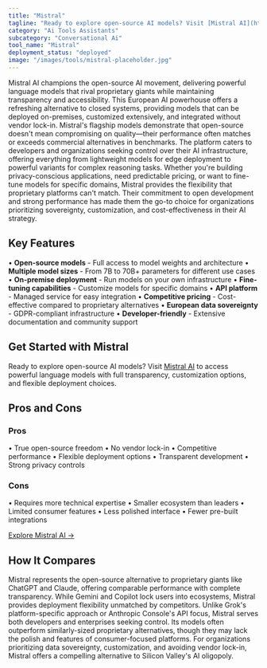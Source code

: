 ```yaml
---
title: "Mistral"
tagline: "Ready to explore open-source AI models? Visit [Mistral AI](https://mistral.ai) to access powerful language models with full transparency, customizatio..."
category: "Ai Tools Assistants"
subcategory: "Conversational Ai"
tool_name: "Mistral"
deployment_status: "deployed"
image: "/images/tools/mistral-placeholder.jpg"
---
```

Mistral AI champions the open-source AI movement, delivering powerful language models that rival proprietary giants while maintaining transparency and accessibility. This European AI powerhouse offers a refreshing alternative to closed systems, providing models that can be deployed on-premises, customized extensively, and integrated without vendor lock-in. Mistral's flagship models demonstrate that open-source doesn't mean compromising on quality—their performance often matches or exceeds commercial alternatives in benchmarks. The platform caters to developers and organizations seeking control over their AI infrastructure, offering everything from lightweight models for edge deployment to powerful variants for complex reasoning tasks. Whether you're building privacy-conscious applications, need predictable pricing, or want to fine-tune models for specific domains, Mistral provides the flexibility that proprietary platforms can't match. Their commitment to open development and strong performance has made them the go-to choice for organizations prioritizing sovereignty, customization, and cost-effectiveness in their AI strategy.

## Key Features

• **Open-source models** - Full access to model weights and architecture
• **Multiple model sizes** - From 7B to 70B+ parameters for different use cases
• **On-premise deployment** - Run models on your own infrastructure
• **Fine-tuning capabilities** - Customize models for specific domains
• **API platform** - Managed service for easy integration
• **Competitive pricing** - Cost-effective compared to proprietary alternatives
• **European data sovereignty** - GDPR-compliant infrastructure
• **Developer-friendly** - Extensive documentation and community support

## Get Started with Mistral

Ready to explore open-source AI models? Visit [Mistral AI](https://mistral.ai) to access powerful language models with full transparency, customization options, and flexible deployment choices.

## Pros and Cons

### Pros
• True open-source freedom
• No vendor lock-in
• Competitive performance
• Flexible deployment options
• Transparent development
• Strong privacy controls

### Cons
• Requires more technical expertise
• Smaller ecosystem than leaders
• Limited consumer features
• Less polished interface
• Fewer pre-built integrations

[Explore Mistral AI →](https://mistral.ai)

## How It Compares

Mistral represents the open-source alternative to proprietary giants like ChatGPT and Claude, offering comparable performance with complete transparency. While Gemini and Copilot lock users into ecosystems, Mistral provides deployment flexibility unmatched by competitors. Unlike Grok's platform-specific approach or Anthropic Console's API focus, Mistral serves both developers and enterprises seeking control. Its models often outperform similarly-sized proprietary alternatives, though they may lack the polish and features of consumer-focused platforms. For organizations prioritizing data sovereignty, customization, and avoiding vendor lock-in, Mistral offers a compelling alternative to Silicon Valley's AI oligopoly.